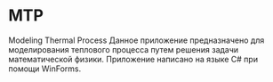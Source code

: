 # MTP
Modeling Thermal Process
Данное приложение предназначено для моделирования теплового процесса путем решения задачи математической физики. Приложение написано на языке С# при помощи WinForms.
